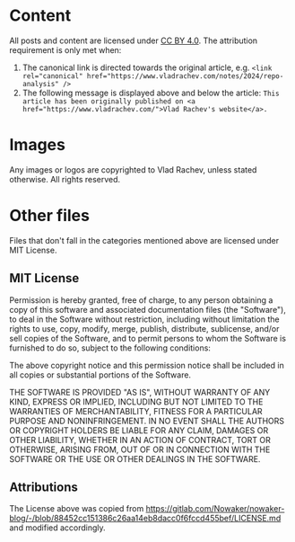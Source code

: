# Content

All posts and content are licensed under [CC BY 4.0](https://creativecommons.org/licenses/by/4.0/). The attribution requirement is only met when:

1. The canonical link is directed towards the original article, e.g.
   `<link rel="canonical" href="https://www.vladrachev.com/notes/2024/repo-analysis" />`
2. The following message is displayed above and below the article:
   `This article has been originally published on <a href="https://www.vladrachev.com/">Vlad Rachev's website</a>.`

# Images

Any images or logos are copyrighted to Vlad Rachev, unless stated otherwise. All rights reserved.

# Other files

Files that don't fall in the categories mentioned above are licensed under MIT License.

## MIT License

Permission is hereby granted, free of charge, to any person obtaining
a copy of this software and associated documentation files (the
"Software"), to deal in the Software without restriction, including
without limitation the rights to use, copy, modify, merge, publish,
distribute, sublicense, and/or sell copies of the Software, and to
permit persons to whom the Software is furnished to do so, subject to
the following conditions:

The above copyright notice and this permission notice shall be
included in all copies or substantial portions of the Software.

THE SOFTWARE IS PROVIDED "AS IS", WITHOUT WARRANTY OF ANY KIND,
EXPRESS OR IMPLIED, INCLUDING BUT NOT LIMITED TO THE WARRANTIES OF
MERCHANTABILITY, FITNESS FOR A PARTICULAR PURPOSE AND
NONINFRINGEMENT. IN NO EVENT SHALL THE AUTHORS OR COPYRIGHT HOLDERS BE
LIABLE FOR ANY CLAIM, DAMAGES OR OTHER LIABILITY, WHETHER IN AN ACTION
OF CONTRACT, TORT OR OTHERWISE, ARISING FROM, OUT OF OR IN CONNECTION
WITH THE SOFTWARE OR THE USE OR OTHER DEALINGS IN THE SOFTWARE.


## Attributions

The License above was copied from https://gitlab.com/Nowaker/nowaker-blog/-/blob/88452cc151386c26aa14eb8dacc0f6fccd455bef/LICENSE.md and modified accordingly.
